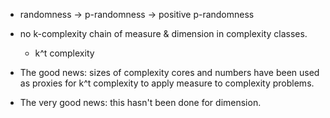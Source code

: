 - randomness -> p-randomness -> positive p-randomness

- no k-complexity chain of measure & dimension in complexity classes.

  - k^t complexity

- The good news: sizes of complexity cores and numbers have been used as proxies for k^t complexity to apply measure to complexity problems.
- The very good news: this hasn't been done for dimension.
